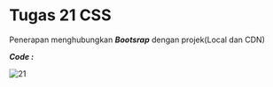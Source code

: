 # Tugas 21 CSS

Penerapan menghubungkan <b><i>Bootsrap</i></b> dengan projek(Local dan CDN)

<b><i>Code :</i></b>

![21](https://user-images.githubusercontent.com/92837751/183272581-7fb16382-f0e5-43d8-ba91-ab499e98d00a.jpg)
